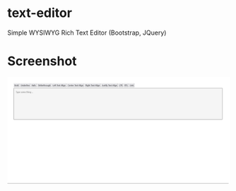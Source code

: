 # text-editor
Simple WYSIWYG Rich Text Editor (Bootstrap, JQuery)

# Screenshot
![alt text](https://raw.githubusercontent.com/ariantron/text-editor/main/screenshot.png)
